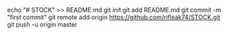 echo "# STOCK" >> README.md
git init
git add README.md
git commit -m "first commit"
git remote add origin https://github.com/rifleak74/STOCK.git
git push -u origin master
